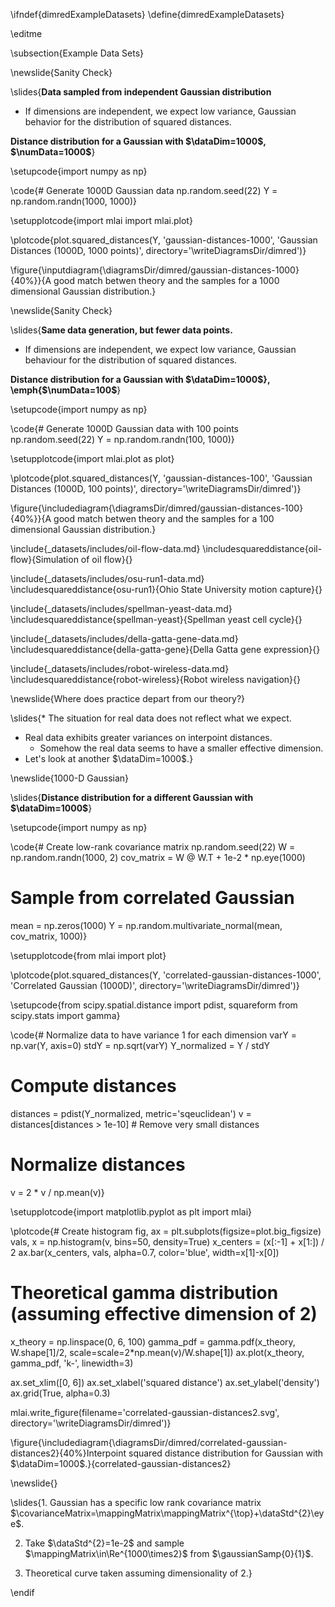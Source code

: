 \ifndef{dimredExampleDatasets}
\define{dimredExampleDatasets}

\editme

\subsection{Example Data Sets}

\newslide{Sanity Check}

\slides{**Data sampled from independent Gaussian distribution**

* If dimensions are independent, we expect low variance, Gaussian behavior
    for the distribution of squared distances.

**Distance distribution for a Gaussian with $\dataDim=1000$, $\numData=1000$**}


\setupcode{import numpy as np}

\code{# Generate 1000D Gaussian data
np.random.seed(22)
Y = np.random.randn(1000, 1000)}

\setupplotcode{import mlai
import mlai.plot}

\plotcode{plot.squared_distances(Y, 'gaussian-distances-1000', 'Gaussian Distances (1000D, 1000 points)', directory='\writeDiagramsDir/dimred')}

\figure{\inputdiagram{\diagramsDir/dimred/gaussian-distances-1000}{40%}}{A good match betwen theory and the samples for a 1000 dimensional Gaussian distribution.}


\newslide{Sanity Check}

\slides{**Same data generation, but fewer data points.**

* If dimensions are independent, we expect low variance, Gaussian behaviour
    for the distribution of squared distances.
  
**Distance distribution for a Gaussian with $\dataDim=1000$}, \emph{$\numData=100$**}

\setupcode{import numpy as np}

\code{# Generate 1000D Gaussian data with 100 points
np.random.seed(22)
Y = np.random.randn(100, 1000)}

\setupplotcode{import mlai.plot as plot}

\plotcode{plot.squared_distances(Y, 'gaussian-distances-100', 'Gaussian Distances (1000D, 100 points)', directory='\writeDiagramsDir/dimred')}

\figure{\includediagram{\diagramsDir/dimred/gaussian-distances-100}{40%}}{A good match betwen theory and the samples for a 100 dimensional Gaussian distribution.}

\include{_datasets/includes/oil-flow-data.md}
\includesquareddistance{oil-flow}{Simulation of oil flow}{}

\include{_datasets/includes/osu-run1-data.md}
\includesquareddistance{osu-run1}{Ohio State University motion capture}{}

\include{_datasets/includes/spellman-yeast-data.md}
\includesquareddistance{spellman-yeast}{Spellman yeast cell cycle}{}

\include{_datasets/includes/della-gatta-gene-data.md}
\includesquareddistance{della-gatta-gene}{Della Gatta gene expression}{}

\include{_datasets/includes/robot-wireless-data.md}
\includesquareddistance{robot-wireless}{Robot wireless navigation}{}

\newslide{Where does practice depart from our theory?}

\slides{* The situation for real data does not reflect what we expect.
* Real data exhibits greater variances on interpoint distances.
  *  Somehow the real data seems to have a smaller effective dimension.
* Let's look at another $\dataDim=1000$.}

\newslide{1000-D Gaussian}

\slides{**Distance distribution for a different Gaussian with $\dataDim=1000$**}

\setupcode{import numpy as np}

\code{# Create low-rank covariance matrix
np.random.seed(22)
W = np.random.randn(1000, 2)
cov_matrix = W @ W.T + 1e-2 * np.eye(1000)

# Sample from correlated Gaussian
mean = np.zeros(1000)
Y = np.random.multivariate_normal(mean, cov_matrix, 1000)}

\setupplotcode{from mlai import plot}

\plotcode{plot.squared_distances(Y, 'correlated-gaussian-distances-1000', 'Correlated Gaussian (1000D)', directory='\writeDiagramsDir/dimred')}

\setupcode{from scipy.spatial.distance import pdist, squareform
from scipy.stats import gamma}

\code{# Normalize data to have variance 1 for each dimension
varY = np.var(Y, axis=0)
stdY = np.sqrt(varY)
Y_normalized = Y / stdY

# Compute distances
distances = pdist(Y_normalized, metric='sqeuclidean')
v = distances[distances > 1e-10]  # Remove very small distances

# Normalize distances
v = 2 * v / np.mean(v)}

\setupplotcode{import matplotlib.pyplot as plt
import mlai}

\plotcode{# Create histogram
fig, ax = plt.subplots(figsize=plot.big_figsize)
vals, x = np.histogram(v, bins=50, density=True)
x_centers = (x[:-1] + x[1:]) / 2
ax.bar(x_centers, vals, alpha=0.7, color='blue', width=x[1]-x[0])

# Theoretical gamma distribution (assuming effective dimension of 2)
x_theory = np.linspace(0, 6, 100)
gamma_pdf = gamma.pdf(x_theory, W.shape[1]/2, scale=scale=2*np.mean(v)/W.shape[1])
ax.plot(x_theory, gamma_pdf, 'k-', linewidth=3)

ax.set_xlim([0, 6])
ax.set_xlabel('squared distance')
ax.set_ylabel('density')
ax.grid(True, alpha=0.3)

mlai.write_figure(filename='correlated-gaussian-distances2.svg', 
                  directory='\writeDiagramsDir/dimred')}

\figure{\includediagram{\diagramsDir/dimred/correlated-gaussian-distances2}{40%}Interpoint squared distance distribution for Gaussian with $\dataDim=1000$.}{correlated-gaussian-distances2}

\newslide{}

\slides{1. Gaussian has a specific low rank covariance matrix $\covarianceMatrix=\mappingMatrix\mappingMatrix^{\top}+\dataStd^{2}\eye$.
    
2. Take $\dataStd^{2}=1e-2$ and sample $\mappingMatrix\in\Re^{1000\times2}$
     from $\gaussianSamp{0}{1}$.

3. Theoretical curve taken assuming dimensionality of 2.}


\endif
